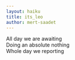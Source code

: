 ```yaml
---
layout: haiku
title: its_leo
author: mert-saadet
---
```


All day we are awaiting <br>
Doing an absolute nothing <br>
Whole day we reporting <br>
